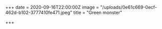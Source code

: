 +++
date = 2020-09-16T22:00:00Z
image = "/uploads/0e61c669-0ecf-462d-b102-3777410fe471.jpeg"
title = "Green monster"

+++
